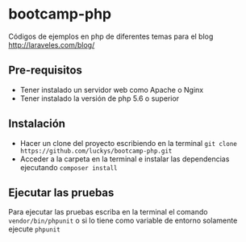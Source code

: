 # bootcamp-php
Códigos de ejemplos en php de diferentes temas para el blog http://laraveles.com/blog/

## Pre-requisitos
- Tener instalado un servidor web como Apache o Nginx
- Tener instalado la versión de php 5.6 o superior

## Instalación

- Hacer un clone del proyecto escribiendo en la terminal `git clone https://github.com/luckys/bootcamp-php.git`
- Acceder a la carpeta en la terminal e instalar las dependencias ejecutando `composer install`

## Ejecutar las pruebas

Para ejecutar las pruebas escriba en la terminal el comando `vendor/bin/phpunit` o si lo tiene como variable de entorno solamente ejecute `phpunit`
